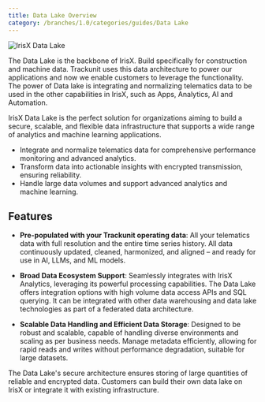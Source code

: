 ```yaml
---
title: Data Lake Overview
category: /branches/1.0/categories/guides/Data Lake
---
```


![IrisX Data Lake](https://cdn.statically.io/gh/trackunit/developer-hub/master/guides/data-lake/data-lake-irisX.png)

The Data Lake is the backbone of IrisX. Build specifically for construction and machine data. Trackunit uses this data architecture to power our applications and now we enable customers to leverage the functionality. The power of Data lake is integrating and normalizing telematics data to be used in the other capabilities in IrisX, such as Apps, Analytics, AI and Automation.

IrisX Data Lake is the perfect solution for organizations aiming to build a secure, scalable, and flexible data infrastructure that supports a wide range of analytics and machine learning applications.

- Integrate and normalize telematics data for comprehensive performance monitoring and advanced analytics.
- Transform data into actionable insights with encrypted transmission, ensuring reliability.
- Handle large data volumes and support advanced analytics and machine learning.

## Features
- **Pre-populated with your Trackunit operating data**: All your telematics data with full resolution and the entire time series history. All data continuously updated, cleaned, harmonized, and aligned – and ready for use in AI, LLMs, and ML models.

-  **Broad Data Ecosystem Support**: Seamlessly integrates with IrisX Analytics, leveraging its powerful processing capabilities. The Data Lake offers integration options with high volume data access APIs and SQL querying. It can be integrated with other data warehousing and data lake technologies as part of a federated data architecture.

-  **Scalable Data Handling and Efficient Data Storage**: Designed to be robust and scalable, capable of handling diverse environments and scaling as per business needs. Manage metadata efficiently, allowing for rapid reads and writes without performance degradation, suitable for large datasets.

The Data Lake's secure architecture ensures storing of large quantities of reliable and encrypted data. Customers can build their own data lake on IrisX or integrate it with existing infrastructure.
